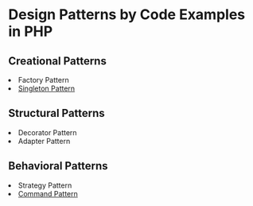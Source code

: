 # Design Patterns by Code Examples in PHP
## Creational Patterns
<li>Factory Pattern
<li><a href="https://github.com/claricepoh/design-patterns-tutorial/tree/main/SingletonPattern">Singleton Pattern</a>

## Structural Patterns
<li>Decorator Pattern
<li>Adapter Pattern
  
## Behavioral Patterns
<li>Strategy Pattern
<li><a href="https://github.com/claricepoh/design-patterns-tutorial/tree/main/CommandPattern">Command Pattern</a>

